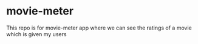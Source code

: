 # movie-meter
This repo is for movie-meter app where we can see the ratings of a movie which is given my users
